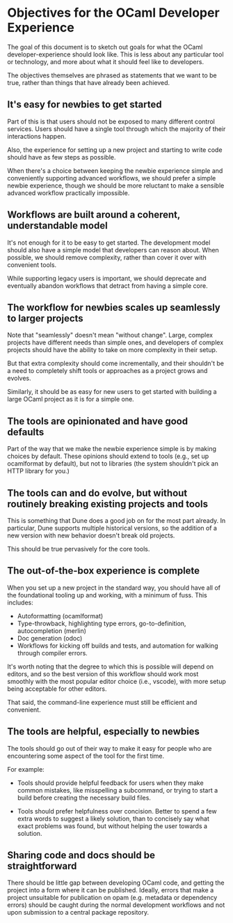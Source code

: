 # Objectives for the OCaml Developer Experience

The goal of this document is to sketch out goals for what the OCaml
developer-experience should look like.  This is less about any
particular tool or technology, and more about what it should feel like
to developers.

The objectives themselves are phrased as statements that we want to be
true, rather than things that have already been achieved.

## It's easy for newbies to get started

Part of this is that users should not be exposed to many different
control services.  Users should have a single tool through which the
majority of their interactions happen.

Also, the experience for setting up a new project and starting to
write code should have as few steps as possible.

When there's a choice between keeping the newbie experience simple and
conveniently supporting advanced workflows, we should prefer a simple
newbie experience, though we should be more reluctant to make a
sensible advanced workflow practically impossible.

## Workflows are built around a coherent, understandable model

It's not enough for it to be easy to get started.  The development
model should also have a simple model that developers can reason
about.  When possible, we should remove complexity, rather than cover
it over with convenient tools.

While supporting legacy users is important, we should deprecate and
eventually abandon workflows that detract from having a simple core.

## The workflow for newbies scales up seamlessly to larger projects

Note that "seamlessly" doesn't mean "without change".  Large, complex
projects have different needs than simple ones, and developers of
complex projects should have the ability to take on more complexity in
their setup.

But that extra complexity should come incrementally, and their
shouldn't be a need to completely shift tools or approaches as a
project grows and evolves.

Similarly, it should be as easy for new users to get started with building
a large OCaml project as it is for a simple one.

## The tools are opinionated and have good defaults

Part of the way that we make the newbie experience simple is by making
choices by default.  These opinions should extend to tools (e.g., set
up ocamlformat by default), but not to libraries (the system shouldn't
pick an HTTP library for you.)

## The tools can and do evolve, but without routinely breaking existing projects and tools

This is something that Dune does a good job on for the most part
already.  In particular, Dune supports multiple historical versions,
so the addition of a new version with new behavior doesn't break old
projects.

This should be true pervasively for the core tools.

## The out-of-the-box experience is complete

When you set up a new project in the standard way, you should have all
of the foundational tooling up and working, with a minimum of fuss.
This includes:

- Autoformatting (ocamlformat)
- Type-throwback, highlighting type errors, go-to-definition,
  autocompletion (merlin)
- Doc generation (odoc)
- Workflows for kicking off builds and tests, and automation for
  walking through compiler errors.

It's worth noting that the degree to which this is possible will
depend on editors, and so the best version of this workflow should
work most smoothly with the most popular editor choice (i.e., vscode),
with more setup being acceptable for other editors.

That said, the command-line experience must still be efficient and
convenient.

## The tools are helpful, especially to newbies

The tools should go out of their way to make it easy for people who
are encountering some aspect of the tool for the first time.

For example:

- Tools should provide helpful feedback for users when they make
  common mistakes, like misspelling a subcommand, or trying to start a
  build before creating the necessary build files.

- Tools should prefer helpfulness over concision. Better to spend a
  few extra words to suggest a likely solution, than to concisely say
  what exact problems was found, but without helping the user towards
  a solution.

## Sharing code and docs should be straightforward

There should be little gap between developing OCaml code, and getting
the project into a form where it can be published.  Ideally, errors
that make a project unsuitable for publication on opam (e.g. metadata
or dependency errors) should be caught during the normal development
workflows and not upon submission to a central package repository.
